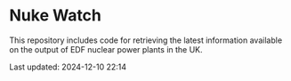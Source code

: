 # Nuke Watch

This repository includes code for retrieving the latest information available on the output of EDF nuclear power plants in the UK.

Last updated: 2024-12-10 22:14